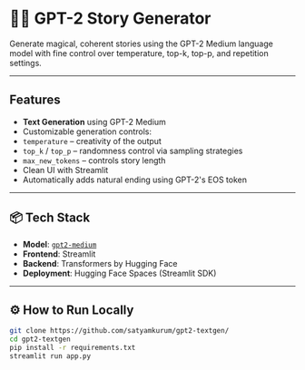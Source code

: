 # 🧙‍♂️ GPT-2 Story Generator

Generate magical, coherent stories using the GPT-2 Medium language model with fine control over temperature, top-k, top-p, and repetition settings.

---

## Features

- **Text Generation** using GPT-2 Medium
-  Customizable generation controls:
  - `temperature` – creativity of the output
  - `top_k` / `top_p` – randomness control via sampling strategies
  - `max_new_tokens` – controls story length
- Clean UI with Streamlit
- Automatically adds natural ending using GPT-2's EOS token

---

## 📦 Tech Stack

- **Model**: [`gpt2-medium`](https://huggingface.co/gpt2-medium)
- **Frontend**: Streamlit
- **Backend**: Transformers by Hugging Face
- **Deployment**: Hugging Face Spaces (Streamlit SDK)

---

## ⚙️ How to Run Locally

```bash
git clone https://github.com/satyamkurum/gpt2-textgen/
cd gpt2-textgen
pip install -r requirements.txt
streamlit run app.py
